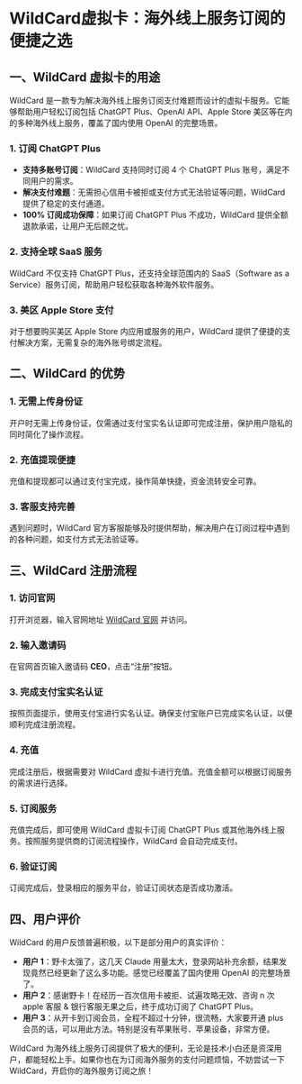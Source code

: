 # WildCard虚拟卡：海外线上服务订阅的便捷之选

## 一、WildCard 虚拟卡的用途

WildCard 是一款专为解决海外线上服务订阅支付难题而设计的虚拟卡服务。它能够帮助用户轻松订阅包括 ChatGPT Plus、OpenAI API、Apple Store 美区等在内的多种海外线上服务，覆盖了国内使用 OpenAI 的完整场景。

### 1. 订阅 ChatGPT Plus

- **支持多账号订阅**：WildCard 支持同时订阅 4 个 ChatGPT Plus 账号，满足不同用户的需求。
- **解决支付难题**：无需担心信用卡被拒或支付方式无法验证等问题，WildCard 提供了稳定的支付通道。
- **100% 订阅成功保障**：如果订阅 ChatGPT Plus 不成功，WildCard 提供全额退款承诺，让用户无后顾之忧。

### 2. 支持全球 SaaS 服务

WildCard 不仅支持 ChatGPT Plus，还支持全球范围内的 SaaS（Software as a Service）服务订阅，帮助用户轻松获取各种海外软件服务。

### 3. 美区 Apple Store 支付

对于想要购买美区 Apple Store 内应用或服务的用户，WildCard 提供了便捷的支付解决方案，无需复杂的海外账号绑定流程。

## 二、WildCard 的优势

### 1. 无需上传身份证

开户时无需上传身份证，仅需通过支付宝实名认证即可完成注册，保护用户隐私的同时简化了操作流程。

### 2. 充值提现便捷

充值和提现都可以通过支付宝完成，操作简单快捷，资金流转安全可靠。

### 3. 客服支持完善

遇到问题时，WildCard 官方客服能够及时提供帮助，解决用户在订阅过程中遇到的各种问题，如支付方式无法验证等。

## 三、WildCard 注册流程

### 1. 访问官网

打开浏览器，输入官网地址 [WildCard 官网](https://yeka.ai/i/CEO) 并访问。

### 2. 输入邀请码

在官网首页输入邀请码 **CEO**，点击“注册”按钮。

### 3. 完成支付宝实名认证

按照页面提示，使用支付宝进行实名认证。确保支付宝账户已完成实名认证，以便顺利完成注册流程。

### 4. 充值

完成注册后，根据需要对 WildCard 虚拟卡进行充值。充值金额可以根据订阅服务的需求进行选择。

### 5. 订阅服务

充值完成后，即可使用 WildCard 虚拟卡订阅 ChatGPT Plus 或其他海外线上服务。按照服务提供商的订阅流程操作，WildCard 会自动完成支付。

### 6. 验证订阅

订阅完成后，登录相应的服务平台，验证订阅状态是否成功激活。

## 四、用户评价

WildCard 的用户反馈普遍积极，以下是部分用户的真实评价：

- **用户 1**：野卡太强了，这几天 Claude 用量太大，登录网站补充余额，结果发现竟然已经更新了这么多功能。感觉已经覆盖了国内使用 OpenAI 的完整场景了。
- **用户 2**：感谢野卡！在经历一百次信用卡被拒、试遍攻略无效、咨询 n 次 apple 客服 & 银行客服无果之后，终于成功订阅了 ChatGPT Plus。
- **用户 3**：从开卡到订阅会员，全程不超过十分钟，很流畅，大家要开通 plus 会员的话，可以用此方法。特别是没有苹果账号、苹果设备，非常方便。

WildCard 为海外线上服务订阅提供了极大的便利，无论是技术小白还是资深用户，都能轻松上手。如果你也在为订阅海外服务的支付问题烦恼，不妨尝试一下 WildCard，开启你的海外服务订阅之旅！
